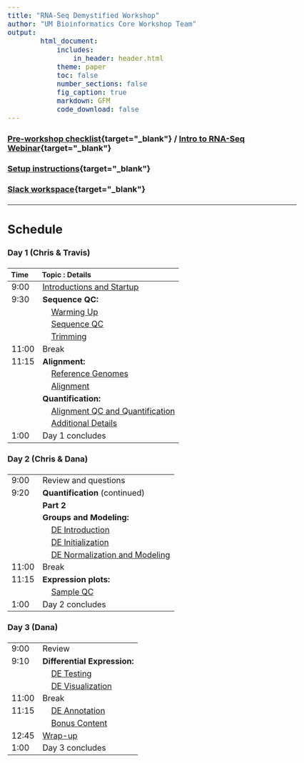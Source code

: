 ```yaml
---
title: "RNA-Seq Demystified Workshop"
author: "UM Bioinformatics Core Workshop Team"
output:
        html_document:
            includes:
                in_header: header.html
            theme: paper
            toc: false
            number_sections: false
            fig_caption: true
            markdown: GFM
            code_download: false
---
```


<style type="text/css">

body, td {
   font-size: 18px;
}
</style>

#### [Pre-workshop checklist](workshop_setup/preworkshop_checklist.html){target="_blank"} / [Intro to RNA-Seq Webinar](https://www.mivideo.it.umich.edu/media/t/1_tx74a3v9){target="_blank"}

#### [Setup instructions](workshop_setup/setup_instructions.html){target="_blank"}

#### [Slack workspace](https://umbioinfcoreworkshops.slack.com){target="_blank"}

---

## Schedule

#### Day 1 (Chris & Travis)
| Time | Topic : Details |
| :---  | :---- |
|  9:00 | [Introductions and Startup](Module00_Introduction.html) |
|  9:30 | **Sequence QC:** |
|       | &nbsp;&nbsp;&nbsp;&nbsp;[Warming Up](Module01_Warming_Up.html) |
|       | &nbsp;&nbsp;&nbsp;&nbsp;[Sequence QC](Module02a_Sequence_QC.html) |
|       | &nbsp;&nbsp;&nbsp;&nbsp;[Trimming](Module02b_Trimming.html) |
| 11:00 | Break |
| 11:15 | **Alignment:** |
|       | &nbsp;&nbsp;&nbsp;&nbsp;[Reference Genomes](Module03a_Reference_Genomes.html) |
|       | &nbsp;&nbsp;&nbsp;&nbsp;[Alignment](Module03b_Alignment.html) |
|       | **Quantification:** |
|       | &nbsp;&nbsp;&nbsp;&nbsp;[Alignment QC and Quantification](Module04_Alignment_QC_and_Quantification.html) |
|       | &nbsp;&nbsp;&nbsp;&nbsp;[Additional Details](Module05_Additional_Details.html) |
|  1:00 | Day 1 concludes |
#### Day 2 (Chris & Dana)
| | |
| :---  | :---- |
|  9:00 | Review and questions |
|  9:20 | **Quantification**  (continued) |
|       | **Part 2** |
|       | **Groups and Modeling:** |
|       | &nbsp;&nbsp;&nbsp;&nbsp;[DE Introduction](Module06_DEAnalysisSetup.html) |
|       | &nbsp;&nbsp;&nbsp;&nbsp;[DE Initialization](Module07_DESeq2Init.html) |
|       | &nbsp;&nbsp;&nbsp;&nbsp;[DE Normalization and Modeling](Module08_DESeq2DE.html) |
| 11:00 | Break |
| 11:15 | **Expression plots:** |
|       | &nbsp;&nbsp;&nbsp;&nbsp;[Sample QC](Module09_SampleQCViz.html)
|  1:00 | Day 2 concludes |
#### Day 3 (Dana)
| | |
| :---  | :---- |
|  9:00 | Review |
|  9:10 | **Differential Expression:** |
|       | &nbsp;&nbsp;&nbsp;&nbsp;[DE Testing](Module10_DEComparisons.html) |
|       | &nbsp;&nbsp;&nbsp;&nbsp;[DE Visualization](Module11_DEVisualizations.html)|
| 11:00 | Break |
| 11:15 | &nbsp;&nbsp;&nbsp;&nbsp;[DE Annotation](Module12_DEAnnotations.html)|
|       | &nbsp;&nbsp;&nbsp;&nbsp;[Bonus Content](R_bonus_content.html)|
| 12:45 | [Wrap-up](Module99_Wrap_up.html)
|  1:00 | Day 3 concludes |
